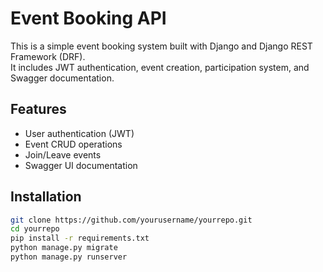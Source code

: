 # Event Booking API

This is a simple event booking system built with Django and Django REST Framework (DRF).  
It includes JWT authentication, event creation, participation system, and Swagger documentation.

## Features
- User authentication (JWT)
- Event CRUD operations
- Join/Leave events
- Swagger UI documentation

## Installation
```bash
git clone https://github.com/yourusername/yourrepo.git
cd yourrepo
pip install -r requirements.txt
python manage.py migrate
python manage.py runserver
